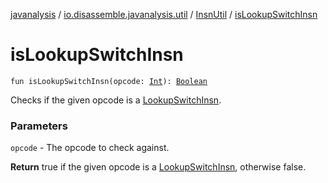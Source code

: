 [javanalysis](../../index.md) / [io.disassemble.javanalysis.util](../index.md) / [InsnUtil](index.md) / [isLookupSwitchInsn](./is-lookup-switch-insn.md)

# isLookupSwitchInsn

`fun isLookupSwitchInsn(opcode: `[`Int`](https://kotlinlang.org/api/latest/jvm/stdlib/kotlin/-int/index.html)`): `[`Boolean`](https://kotlinlang.org/api/latest/jvm/stdlib/kotlin/-boolean/index.html)

Checks if the given opcode is a [LookupSwitchInsn](../../io.disassemble.javanalysis.insn/-lookup-switch-insn/index.md).

### Parameters

`opcode` - The opcode to check against.

**Return**
true if the given opcode is a [LookupSwitchInsn](../../io.disassemble.javanalysis.insn/-lookup-switch-insn/index.md), otherwise false.

